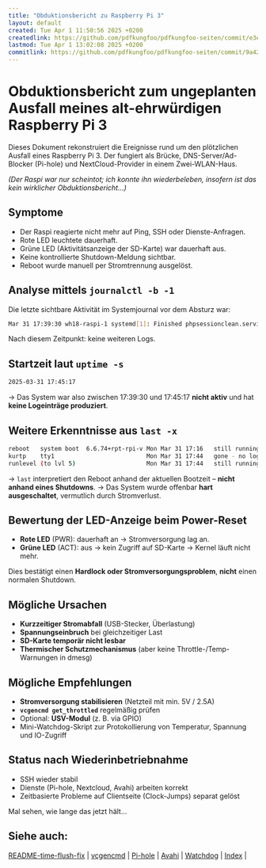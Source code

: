 ```yaml
---
title: "Obduktionsbericht zu Raspberry Pi 3"
layout: default
created: Tue Apr 1 11:50:56 2025 +0200
createdlink: https://github.com/pdfkungfoo/pdfkungfoo-seiten/commit/e3eee7a
lastmod: Tue Apr 1 13:02:08 2025 +0200
commitlink: https://github.com/pdfkungfoo/pdfkungfoo-seiten/commit/9a4218b
---
```



# Obduktionsbericht zum ungeplanten Ausfall meines alt-ehrwürdigen Raspberry Pi 3

Dieses Dokument rekonstruiert die Ereignisse rund um den plötzlichen Ausfall eines Raspberry Pi 3.
Der fungiert als Brücke, DNS-Server/Ad-Blocker (Pi-hole) und NextCloud-Provider in einem Zwei-WLAN-Haus.

_(Der Raspi war nur scheintot; ich konnte ihn wiederbeleben, insofern ist das kein *wirklicher* Obduktionsbericht...)_

## Symptome

- Der Raspi reagierte nicht mehr auf Ping, SSH oder Dienste-Anfragen.
- Rote LED leuchtete dauerhaft.
- Grüne LED (Aktivitätsanzeige der SD-Karte) war dauerhaft aus.
- Keine kontrollierte Shutdown-Meldung sichtbar.
- Reboot wurde manuell per Stromtrennung ausgelöst.

## Analyse mittels `journalctl -b -1`

Die letzte sichtbare Aktivität im Systemjournal vor dem Absturz war:

~~~bash
Mar 31 17:39:30 wh18-raspi-1 systemd[1]: Finished phpsessionclean.service - Clean php session files.
~~~

Nach diesem Zeitpunkt: keine weiteren Logs.

## Startzeit laut `uptime -s`

~~~bash
2025-03-31 17:45:17
~~~

→ Das System war also zwischen 17:39:30 und 17:45:17 **nicht aktiv** und hat **keine Logeinträge produziert**.

## Weitere Erkenntnisse aus `last -x`

~~~bash
reboot   system boot  6.6.74+rpt-rpi-v Mon Mar 31 17:16   still running
kurtp    tty1                          Mon Mar 31 17:44   gone - no logout
runlevel (to lvl 5)                    Mon Mar 31 17:44   still running
~~~

→ `last` interpretiert den Reboot anhand der aktuellen Bootzeit – **nicht anhand eines Shutdowns**.
→ Das System wurde offenbar **hart ausgeschaltet**, vermutlich durch Stromverlust.

## Bewertung der LED-Anzeige beim Power-Reset

- **Rote LED** (PWR): dauerhaft an → Stromversorgung lag an.
- **Grüne LED** (ACT): aus → kein Zugriff auf SD-Karte → Kernel läuft nicht mehr.

Dies bestätigt einen **Hardlock oder Stromversorgungsproblem**, **nicht** einen normalen Shutdown.

## Mögliche Ursachen

- **Kurzzeitiger Stromabfall** (USB-Stecker, Überlastung)
- **Spannungseinbruch** bei gleichzeitiger Last
- **SD-Karte temporär nicht lesbar**
- **Thermischer Schutzmechanismus** (aber keine Throttle-/Temp-Warnungen in dmesg)

## Mögliche Empfehlungen

- **Stromversorgung stabilisieren** (Netzteil mit min. 5V / 2.5A)
- **`vcgencmd get_throttled`** regelmäßig prüfen
- Optional: **USV-Modul** (z. B. via GPIO)
- Mini-Watchdog-Skript zur Protokollierung von Temperatur, Spannung und IO-Zugriff

## Status nach Wiederinbetriebnahme

- SSH wieder stabil
- Dienste (Pi-hole, Nextcloud, Avahi) arbeiten korrekt
- Zeitbasierte Probleme auf Clientseite (Clock-Jumps) separat gelöst

Mal sehen, wie lange das jetzt hält...

## Siehe auch:

[README-time-flush-fix](#README-time-flush-fix) |
[vcgencmd](#vcgencmd) |
[Pi-hole](#Pi-hole) |
[Avahi](#Avahi) |
[Watchdog](#Watchdog) |
[Index](#Index) |


